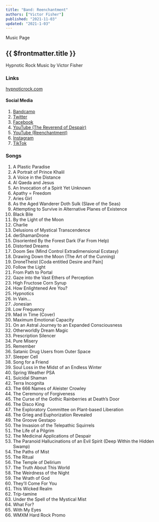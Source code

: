 ```yaml
---
title: "Band: Reenchantment"
authors: ["Victor Fisher"]
published: "2021-11-03"
updated: "2021-1-03"
---
```


<g-link to="/music">Music Page</g-link>

## {{ $frontmatter.title }}

Hypnotic Rock Music by Victor Fisher

### Links

<a href="http://hypnoticrock.com">hypnoticrock.com</a>

#### Social Media

1. <a href="https://reenchantment.bandcamp.com" target="_blank">Bandcamp</a>
2. <a href="https://twitter.com/hypnoticrock" target="_blank">Twitter</a>
3. <a href="https://www.facebook.com/hypnoticrock" target="_blank">Facebook</a>
4. <a href="https://www.youtube.com/user/reverendofdespair" target="_blank">YouTube (The Reverend of Despair)</a>
5. <a href="https://www.youtube.com/channel/UCUty3MJPa-JrdNLJtiSxttA" target="_blank">YouTube (Reenchantment)</a>
6. <a href="https://www.instagram.com/hypnoticrock" target="_blank">Instagram</a>
7. <a href="https://www.tiktok.com/@hypnoticrock" target="_blank">TikTok</a>
<!-- * Snapchat -->

### Songs
1. <g-link to="/song/a-plastic-paradise">A Plastic Paradise</g-link>
2. <g-link to="/song/a-portrait-of-prince-khalil">A Portrait of Prince Khalil</g-link>
3. <g-link to="/song/a-voice-in-the-distance">A Voice in the Distance</g-link>
4. <g-link to="/song/al-qaeda-and-jesus">Al Qaeda and Jesus</g-link>
5. <g-link to="/song/an-invocation-of-a-spirit-yet-unknown">An Invocation of a Spirit Yet Unknown</g-link>
6. <g-link to="/song/apathy-equals-freedom">Apathy = Freedom</g-link>
7. <g-link to="/song/aries-girl">Aries Girl</g-link>
8. <g-link to="/song/as-the-aged-wanderer-doth-sulk-slave-of-the-seas">As the Aged Wanderer Doth Sulk (Slave of the Seas)</g-link>
9. <g-link to="/song/attempting-to-survive-in-alternative-planes-of-existence">Attempting to Survive in Alternative Planes of Existence</g-link>
10. <g-link to="/song/black-bile">Black Bile</g-link>
11. <g-link to="/song/by-the-light-of-the-moon">By the Light of the Moon</g-link>
12. <g-link to="/song/charlie">Charlie</g-link>
13. <g-link to="/song/delusions-of-mystical-transcendence">Delusions of Mystical Transcendence</g-link>
14. <g-link to="/song/der-shaman-drone">derShamanDrone</g-link>
15. <g-link to="/song/disoriented-by-the-forest-dark-far-from-help">Disoriented By the Forest Dark (Far From Help)</g-link>
16. <g-link to="/song/distorted-dreams">Distorted Dreams</g-link>
17. <g-link to="/song/doom-sex-mind-control-extradimensional-ecstasy">Doom Sex (Mind Control Extradimensional Ecstasy)</g-link>
18. <g-link to="/song/drawing-down-the-moon-the-art-of-the-cunning">Drawing Down the Moon (The Art of the Cunning)</g-link>
19. <g-link to="/song/drone-theist-coda-entitled-desire-and-pain">DroneTheist [Coda entitled Desire and Pain]</g-link>
20. <g-link to="/song/follow-the-light">Follow the Light</g-link>
21. <g-link to="/song/from-path-to-portal">From Path to Portal</g-link>
22. <g-link to="/song/gaze-into-the-vast-ethers-of-perception">Gaze into the Vast Ethers of Perception</g-link>
23. <g-link to="/song/high-fructose-corn-syrup">High Fructose Corn Syrup</g-link>
24. <g-link to="/song/how-enlightened-are-you">How Enlightened Are You?</g-link>
25. <g-link to="/song/hypnotics">Hypnotics</g-link>
26. <g-link to="/song/in-vain">In Vain...</g-link>
27. <g-link to="/song/jonesian">Jonesian</g-link>
28. <g-link to="/song/low-frequency">Low Frequency</g-link>
29. <g-link to="/song/mad-in-time-cover">Mad in Time (Cover)</g-link>
30. <g-link to="/song/maximum-emotional-capacity">Maximum Emotional Capacity</g-link>
31. <g-link to="/song/on-an-astral-journey-to-an-expanded-consciousness">On an Astral Journey to an Expanded Consciousness</g-link>
32. <g-link to="/song/otherworldly-dream-magic">Otherworldly Dream Magic</g-link>
33. <g-link to="/song/prescription-silencer">Prescription Silencer</g-link>
34. <g-link to="/song/pure-misery">Pure Misery</g-link>
35. <g-link to="/song/remember">Remember</g-link>
36. <g-link to="/song/satanic-drug-users-from-outer-space">Satanic Drug Users from Outer Space</g-link>
37. <g-link to="/song/sleeper-cell">Sleeper Cell</g-link>
38. <g-link to="/song/song-for-a-friend">Song for a Friend</g-link>
39. <g-link to="/song/soul-loss-in-the-midst-of-an-endless-winter">Soul Loss in the Midst of an Endless Winter</g-link>
40. <g-link to="/song/spring-weather-psa">Spring Weather PSA</g-link>
41. <g-link to="/song/suicidal-shaman">Suicidal Shaman</g-link>
42. <g-link to="/song/terra-incognita">Terra Incognita</g-link>
43. <g-link to="/song/the-666-names-of-aleister-crowley">The 666 Names of Aleister Crowley</g-link>
44. <g-link to="/song/the-ceremony-of-forgiveness">The Ceremony of Forgiveness</g-link>
45. <g-link to="/song/the-curse-of-the-gothic-rainberries-at-deaths-door">The Curse of the Gothic Rainberries at Death’s Door</g-link>
46. <g-link to="/song/the-disco-king">The Disco King</g-link>
47. <g-link to="/song/the-exploratory-committee-on-plant-based-liberation">The Exploratory Committee on Plant-based Liberation</g-link>
48. <g-link to="/song/the-grieg-and-euphorization-revealed">The Grieg and Euphorization Revealed</g-link>
49. <g-link to="/song/the-groove-gestapo">The Groove Gestapo</g-link>
50. <g-link to="/song/the-invasion-of-the-telepathic-squirrels">The Invasion of the Telepathic Squirrels</g-link>
51. <g-link to="/song/the-life-of-a-pilgrim">The Life of a Pilgrim</g-link>
52. <g-link to="/song/the-medicinal-applications-of-despair">The Medicinal Applications of Despair</g-link>
53. <g-link to="/song/the-paranoid-hallucinations-of-an-evil-spirit-deep-within-the-hidden-swamp">The Paranoid Hallucinations of an Evil Spirit (Deep Within the Hidden Swamp)</g-link>
54. <g-link to="/song/the-paths-of-mist">The Paths of Mist</g-link>
55. <g-link to="/song/the-ritual">The Ritual</g-link>
56. <g-link to="/song/the-temple-of-delirium">The Temple of Delirium</g-link>
57. <g-link to="/song/the-truth-about-this-world">The Truth About This World</g-link>
58. <g-link to="/song/the-weirdness-of-the-night">The Weirdness of the Night</g-link>
59. <g-link to="/song/the-wrath-of-god">The Wrath of God</g-link>
60. <g-link to="/song/theyll-come-for-you">They’ll Come For You</g-link>
61. <g-link to="/song/this-wicked-realm">This Wicked Realm</g-link>
62. <g-link to="/song/trip-tamine">Trip-tamine</g-link>
63. <g-link to="/song/under-the-spell-of-the-mystical-mist">Under the Spell of the Mystical Mist</g-link>
64. <g-link to="/song/what-for">What For?</g-link>
65. <g-link to="/song/with-my-eyes">With My Eyes</g-link>
66. <g-link to="/song/wmxm-hard-rock-promo">WMXM Hard Rock Promo</g-link>
